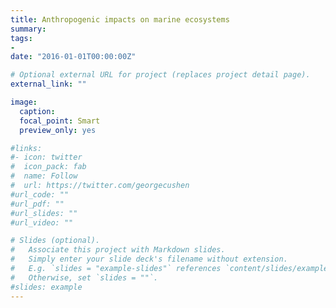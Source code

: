 ```yaml
---
title: Anthropogenic impacts on marine ecosystems
summary:
tags:
-
date: "2016-01-01T00:00:00Z"

# Optional external URL for project (replaces project detail page).
external_link: ""

image:
  caption:
  focal_point: Smart
  preview_only: yes

#links:
#- icon: twitter
#  icon_pack: fab
#  name: Follow
#  url: https://twitter.com/georgecushen
#url_code: ""
#url_pdf: ""
#url_slides: ""
#url_video: ""

# Slides (optional).
#   Associate this project with Markdown slides.
#   Simply enter your slide deck's filename without extension.
#   E.g. `slides = "example-slides"` references `content/slides/example-slides.md`.
#   Otherwise, set `slides = ""`.
#slides: example
---
```

